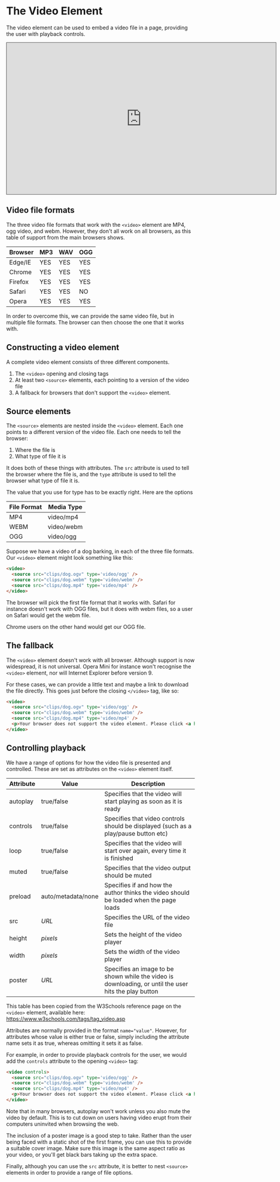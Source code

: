 # The Video Element

The video element can be used to embed a video file in a page, providing the user with playback controls.

<iframe src="https://dmureplay.cloud.panopto.eu/Panopto/Pages/Embed.aspx?id=68c931bb-6847-47c0-81fd-ac5a0105b0a3&autoplay=false&offerviewer=true&showtitle=true&showbrand=false&start=0&interactivity=all" height="405" width="720" style="border: 1px solid #464646;" allowfullscreen allow="autoplay"></iframe>

## Video file formats

The three video file formats that work with the `<video>` element are MP4, ogg video, and webm. However, they don't all work on all browsers, as this table of support from the main browsers shows.

| Browser | MP3 | WAV | OGG |
| ------- | --- | --- | --- |
| Edge/IE | YES | YES | YES |
| Chrome  | YES | YES | YES |
| Firefox | YES | YES | YES |
| Safari  | YES | YES | NO  |
| Opera   | YES | YES | YES |

In order to overcome this, we can provide the same video file, but in multiple file formats. The browser can then choose the one that it works with.

## Constructing a video element

A complete video element consists of three different components.

1. The `<video>` opening and closing tags
2. At least two `<source>` elements, each pointing to a version of the video file
3. A fallback for browsers that don't support the `<video>` element.

## Source elements

The `<source>` elements are nested inside the `<video>` element. Each one points to a different version of the video file. Each one needs to tell the browser:

1. Where the file is
2. What type of file it is

It does both of these things with attributes. The `src` attribute is used to tell the browser where the file is, and the `type` attribute is used to tell the browser what type of file it is.

The value that you use for type has to be exactly right. Here are the options

| File Format | Media Type |
| ----------- | ---------- |
| MP4         | video/mp4  |
| WEBM        | video/webm |
| OGG         | video/ogg  |

Suppose we have a video of a dog barking, in each of the three file formats. Our `<video>` element might look something like this:

```HTML
<video>
  <source src="clips/dog.ogv" type='video/ogg' />
  <source src="clips/dog.webm" type='video/webm' />
  <source src="clips/dog.mp4" type='video/mp4' />
</video>
```

The browser will pick the first file format that it works with. Safari for instance doesn't work with OGG files, but it does with webm files, so a user on Safari would get the webm file.

Chrome users on the other hand would get our OGG file.

## The fallback

The `<video>` element doesn't work with all browser. Although support is now widespread, it is not universal. Opera Mini for instance won't recognise the `<video>` element, nor will Internet Explorer before version 9.

For these cases, we can provide a little text and maybe a link to download the file directly. This goes just before the closing `</video>` tag, like so:

```HTML
<video>
  <source src="clips/dog.ogv" type='video/ogg' />
  <source src="clips/dog.webm" type='video/webm' />
  <source src="clips/dog.mp4" type='video/mp4' />
  <p>Your browser does not support the video element. Please click <a href='clips/dog.mp4'>here</a> to download an mp4 of the video.</p>
</video>
```

## Controlling playback

We have a range of options for how the video file is presented and controlled. These are set as attributes on the `<video>` element itself.

| Attribute | Value              | Description                                                                                           |
| --------- | ------------------ | ----------------------------------------------------------------------------------------------------- |
| autoplay  | true/false         | Specifies that the video will start playing as soon as it is ready                                    |
| controls  | true/false         | Specifies that video controls should be displayed (such as a play/pause button etc)                   |
| loop      | true/false         | Specifies that the video will start over again, every time it is finished                             |
| muted     | true/false         | Specifies that the video output should be muted                                                       |
| preload   | auto/metadata/none | Specifies if and how the author thinks the video should be loaded when the page loads                 |
| src       | _URL_              | Specifies the URL of the video file                                                                   |
| height    | _pixels_           | Sets the height of the video player                                                                   |
| width     | _pixels_           | Sets the width of the video player                                                                    |
| poster    | _URL_              | Specifies an image to be shown while the video is downloading, or until the user hits the play button |

This table has been copied from the W3Schools reference page on the `<video>` element, available here: <https://www.w3schools.com/tags/tag_video.asp>

Attributes are normally provided in the format `name="value"`. However, for attributes whose value is either true or false, simply including the attribute name sets it as true, whereas omitting it sets it as false.

For example, in order to provide playback controls for the user, we would add the `controls` attribute to the opening `<video>` tag:

```HTML
<video controls>
  <source src="clips/dog.ogv" type='video/ogg' />
  <source src="clips/dog.webm" type='video/webm' />
  <source src="clips/dog.mp4" type='video/mp4' />
  <p>Your browser does not support the video element. Please click <a href='clips/dog.mp4'>here</a> to download an mp4 of the video.</p>
</video>
```

Note that in many browsers, autoplay won't work unless you also mute the video by default. This is to cut down on users having video erupt from their computers uninvited when browsing the web.

The inclusion of a poster image is a good step to take. Rather than the user being faced with a static shot of the first frame, you can use this to provide a suitable cover image. Make sure this image is the same aspect ratio as your video, or you'll get black bars taking up the extra space.

Finally, although you can use the `src` attribute, it is better to nest `<source>` elements in order to provide a range of file options.
